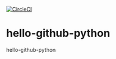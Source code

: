 [![CircleCI](https://circleci.com/gh/nalbarr/hello-github-python.svg?style=svg)](https://circleci.com/gh/nalbarr/hello-github-python)

# hello-github-python
hello-github-python
